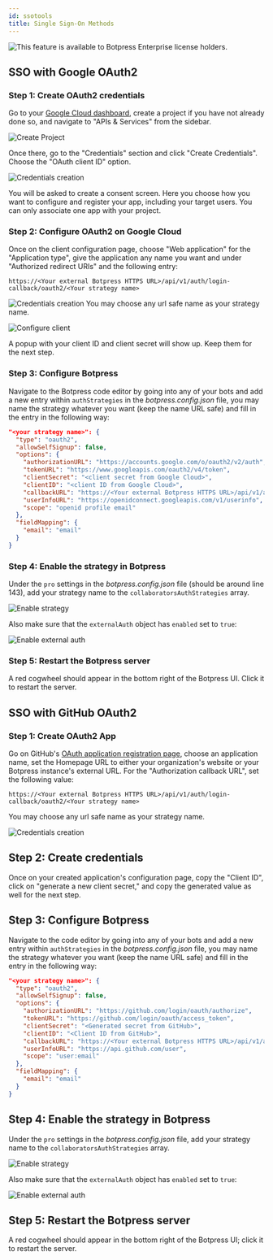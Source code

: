 ```yaml
---
id: ssotools
title: Single Sign-On Methods
---
```



![This feature is available to Botpress Enterprise license holders.](assets/botpress-enterprise-feature.png)

## SSO with Google OAuth2

### Step 1: Create OAuth2 credentials

Go to your [Google Cloud dashboard](https://console.cloud.google.com/), create a project if you have not already done so, and navigate to "APIs & Services" from the sidebar. 

![Create Project](assets/oauth/goog_1a_create_oauth2_creds.png)

Once there, go to the "Credentials" section and click "Create Credentials". Choose the "OAuth client ID" option.

![Credentials creation](assets/oauth/goog_1b_create_oauth2_creds.png)

You will be asked to create a consent screen. Here you choose how you want to configure and register your app, including your target users. You can only associate one app with your project.

### Step 2: Configure OAuth2 on Google Cloud

Once on the client configuration page, choose "Web application" for the "Application type", give the application any name you want and under "Authorized redirect URIs" and the following entry:

`https://<Your external Botpress HTTPS URL>/api/v1/auth/login-callback/oauth2/<Your strategy name>`

![Credentials creation](sso-google.png)
You may choose any url safe name as your strategy name.

![Configure client](assets/oauth/goog_2_configure_client.png)

A popup with your client ID and client secret will show up. Keep them for the next step.

### Step 3: Configure Botpress

Navigate to the Botpress code editor by going into any of your bots and add a new entry within `authStrategies` in the _botpress.config.json_ file, you may name the strategy whatever you want (keep the name URL safe) and fill in the entry in the following way:

```json
"<your strategy name>": {
  "type": "oauth2",
  "allowSelfSignup": false,
  "options": {
    "authorizationURL": "https://accounts.google.com/o/oauth2/v2/auth",
    "tokenURL": "https://www.googleapis.com/oauth2/v4/token",
    "clientSecret": "<client secret from Google Cloud>",
    "clientID": "<client ID from Google Cloud>",
    "callbackURL": "https://<Your external Botpress HTTPS URL>/api/v1/auth/login-callback/oauth2/<Your strategy name>",
    "userInfoURL": "https://openidconnect.googleapis.com/v1/userinfo",
    "scope": "openid profile email"
  },
  "fieldMapping": {
    "email": "email"
  }
}
```

### Step 4: Enable the strategy in Botpress

Under the `pro` settings in the _botpress.config.json_ file (should be around line 143), add your strategy name to the `collaboratorsAuthStrategies` array.

![Enable strategy](assets/oauth/az_5_enable_strategy.png)

Also make sure that the `externalAuth` object has `enabled` set to `true`:

![Enable external auth](assets/oauth/az_5_enable_external_auth.png)

### Step 5: Restart the Botpress server

A red cogwheel should appear in the bottom right of the Botpress UI. Click it to restart the server.

## SSO with GitHub OAuth2

### Step 1: Create OAuth2 App

Go on GitHub's [OAuth application registration page](https://github.com/settings/applications/new), choose an application name, set the Homepage URL to either your organization's website or your Botpress instance's external URL. For the "Authorization callback URL", set the following value:

`https://<Your external Botpress HTTPS URL>/api/v1/auth/login-callback/oauth2/<Your strategy name>`

You may choose any url safe name as your strategy name.

![Credentials creation](assets/oauth/gith_1_create_app.png)

## Step 2: Create credentials

Once on your created application's configuration page, copy the "Client ID", click on "generate a new client secret," and copy the generated value as well for the next step.

## Step 3: Configure Botpress
Navigate to the code editor by going into any of your bots and add a new entry within `authStrategies` in the _botpress.config.json_ file, you may name the strategy whatever you want (keep the name URL safe) and fill in the entry in the following way:

```json
"<your strategy name>": {
  "type": "oauth2",
  "allowSelfSignup": false,
  "options": {
    "authorizationURL": "https://github.com/login/oauth/authorize",
    "tokenURL": "https://github.com/login/oauth/access_token",
    "clientSecret": "<Generated secret from GitHub>",
    "clientID": "<Client ID from GitHub>",
    "callbackURL": "https://<Your external Botpress HTTPS URL>/api/v1/auth/login-callback/oauth2/<Your strategy name>",
    "userInfoURL": "https://api.github.com/user",
    "scope": "user:email"
  },
  "fieldMapping": {
    "email": "email"
  }
}
```

## Step 4: Enable the strategy in Botpress

Under the `pro` settings in the _botpress.config.json_ file, add your strategy name to the `collaboratorsAuthStrategies` array.

![Enable strategy](assets/oauth/az_5_enable_strategy.png)

Also make sure that the `externalAuth` object has `enabled` set to `true`:

![Enable external auth](assets/oauth/az_5_enable_external_auth.png)

## Step 5: Restart the Botpress server

A red cogwheel should appear in the bottom right of the Botpress UI; click it to restart the server.

